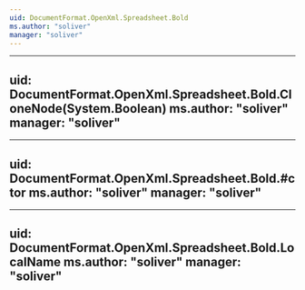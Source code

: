 ```yaml
---
uid: DocumentFormat.OpenXml.Spreadsheet.Bold
ms.author: "soliver"
manager: "soliver"
---
```


---
uid: DocumentFormat.OpenXml.Spreadsheet.Bold.CloneNode(System.Boolean)
ms.author: "soliver"
manager: "soliver"
---

---
uid: DocumentFormat.OpenXml.Spreadsheet.Bold.#ctor
ms.author: "soliver"
manager: "soliver"
---

---
uid: DocumentFormat.OpenXml.Spreadsheet.Bold.LocalName
ms.author: "soliver"
manager: "soliver"
---
